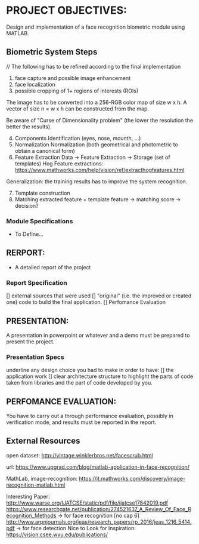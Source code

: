 # PROJECT OBJECTIVES:
Design and implementation of a face recognition biometric module using MATLAB.

## Biometric System Steps

// The following has to be refined according to the final implementation 

1. face capture and possible image enhancement
2. face localization
3. possible cropping of 1+ regions of interests (ROIs)

The image has to be converted into a 256-RGB color map of size w x h.
A vector of size n = w x h can be constructed from the map.

Be aware of "Curse of Dimensionality problem" (the lower the resolution the 
better the results).

4. Components Identification (eyes, nose, mounth, ...)
5. Normalization
Normalization (both geometrical and photometric to obtain a canonical form)
6. Feature Extraction
Data -> Feature Extraction -> Storage (set of templates)
Hog Feature extractions: https://www.mathworks.com/help/vision/ref/extracthogfeatures.html

Generalization: the training results has to improve the system recognition.

7. Template construction
8. Matching
extracted feature + template feature -> matching score -> decision?


### Module Specifications
- To Define...


## RERPORT:
- A detailed report of the project

### Report Specification
[] external sources that were used
[] "original" (i.e. the improved or created one) code to build the final application. 
[] Perfomance Evaluation

## PRESENTATION:
A presentation in powerpoint or whatever and a demo must be prepared to present the
project.

### Presentation Specs
underline any design choice you had to make in order to have:
[] the application work
[] clear architecture structure to highlight the parts of code taken from libraries
and the part of code developed by you.

## PERFOMANCE EVALUATION:
You have to carry out a through performance evaluation, possibly in
verification mode, and results must be reported in the report.


## External Resources
open dataset: http://vintage.winklerbros.net/facescrub.html

url: https://www.upgrad.com/blog/matlab-application-in-face-recognition/

MathLab, image-recognition: https://it.mathworks.com/discovery/image-recognition-matlab.html

Interesting Paper: http://www.warse.org/IJATCSE/static/pdf/file/ijatcse17842019.pdf
                   https://www.researchgate.net/publication/274521637_A_Review_Of_Face_Recognition_Methods -> for face recognition [no cap 6]
                   http://www.arpnjournals.org/jeas/research_papers/rp_2016/jeas_1216_5414.pdf -> for face detection
Nice to Look for Inspiration: https://vision.csee.wvu.edu/publications/
